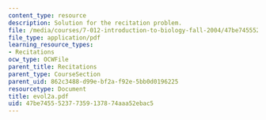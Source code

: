 ```yaml
---
content_type: resource
description: Solution for the recitation problem.
file: /media/courses/7-012-introduction-to-biology-fall-2004/47be745552377359137874aaa52ebac5_evol2a.pdf
file_type: application/pdf
learning_resource_types:
- Recitations
ocw_type: OCWFile
parent_title: Recitations
parent_type: CourseSection
parent_uid: 862c3488-d99e-bf2a-f92e-5bb0d0196225
resourcetype: Document
title: evol2a.pdf
uid: 47be7455-5237-7359-1378-74aaa52ebac5
---
```

